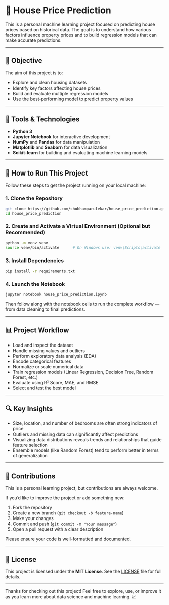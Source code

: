 # 🏡 House Price Prediction

This is a personal machine learning project focused on predicting house prices based on historical data. The goal is to understand how various factors influence property prices and to build regression models that can make accurate predictions.

---

## 🎯 Objective

The aim of this project is to:

- Explore and clean housing datasets
- Identify key factors affecting house prices
- Build and evaluate multiple regression models
- Use the best-performing model to predict property values

---

## 🧰 Tools & Technologies

- **Python 3**
- **Jupyter Notebook** for interactive development
- **NumPy** and **Pandas** for data manipulation
- **Matplotlib** and **Seaborn** for data visualization
- **Scikit-learn** for building and evaluating machine learning models

---

## 🚀 How to Run This Project

Follow these steps to get the project running on your local machine:

### 1. Clone the Repository

```bash
git clone https://github.com/shubhamparulekar/house_price_prediction.git
cd house_price_prediction
````

### 2. Create and Activate a Virtual Environment (Optional but Recommended)

```bash
python -m venv venv
source venv/bin/activate      # On Windows use: venv\Scripts\activate
```

### 3. Install Dependencies

```bash
pip install -r requirements.txt
```

### 4. Launch the Notebook

```bash
jupyter notebook house_price_prediction.ipynb
```

Then follow along with the notebook cells to run the complete workflow — from data cleaning to final predictions.

---

## 📊 Project Workflow

* Load and inspect the dataset
* Handle missing values and outliers
* Perform exploratory data analysis (EDA)
* Encode categorical features
* Normalize or scale numerical data
* Train regression models (Linear Regression, Decision Tree, Random Forest, etc.)
* Evaluate using R² Score, MAE, and RMSE
* Select and test the best model

---

## 🔍 Key Insights

* Size, location, and number of bedrooms are often strong indicators of price
* Outliers and missing data can significantly affect predictions
* Visualizing data distributions reveals trends and relationships that guide feature selection
* Ensemble models (like Random Forest) tend to perform better in terms of generalization

---

## 🙌 Contributions

This is a personal learning project, but contributions are always welcome.

If you’d like to improve the project or add something new:

1. Fork the repository
2. Create a new branch (`git checkout -b feature-name`)
3. Make your changes
4. Commit and push (`git commit -m "Your message"`)
5. Open a pull request with a clear description

Please ensure your code is well-formatted and documented.

---

## 📄 License

This project is licensed under the **MIT License**.
See the [LICENSE](LICENSE) file for full details.

---

Thanks for checking out this project! Feel free to explore, use, or improve it as you learn more about data science and machine learning. 📈
